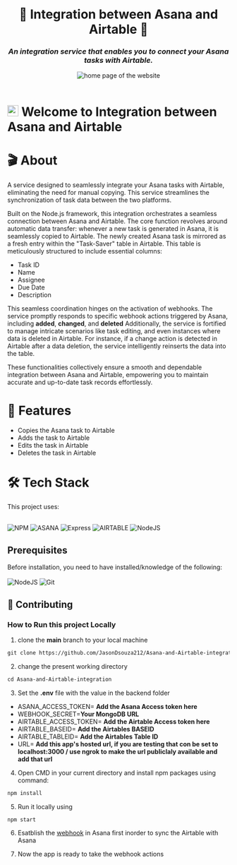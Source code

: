 <div id="header" align="center">
    <h1>🤝 Integration between Asana and Airtable 🔏 </h1>
    <h3><strong><em>An integration service that enables you to connect your Asana tasks with Airtable.</em></strong></h3>
  <img src="https://i.ytimg.com/vi/Mtk3xxgHF5M/maxresdefault.jpg" alt="home page of the website"><br>
    <!-- to change tagline if necessary -->
    </div> <br>

<h1> <img src="https://media.giphy.com/media/hvRJCLFzcasrR4ia7z/giphy.gif" width="25px"> Welcome to Integration between Asana and Airtable </h1>

 # 🎬 About

A service designed to seamlessly integrate your Asana tasks with Airtable, eliminating the need for manual copying. This service streamlines the synchronization of task data between the two platforms.

Built on the Node.js framework, this integration orchestrates a seamless connection between Asana and Airtable. The core function revolves around automatic data transfer: whenever a new task is generated in Asana, it is seamlessly copied to Airtable. The newly created Asana task is mirrored as a fresh entry within the "Task-Saver" table in Airtable. This table is meticulously structured to include essential columns:

- Task ID
- Name
- Assignee
- Due Date
- Description

This seamless coordination hinges on the activation of webhooks. The service promptly responds to specific webhook actions triggered by Asana, including **added**, **changed**, and **deleted** Additionally, the service is fortified to manage intricate scenarios like task editing, and even instances where data is deleted in Airtable. For instance, if a change action is detected in Airtable after a data deletion, the service intelligently reinserts the data into the table.

These functionalities collectively ensure a smooth and dependable integration between Asana and Airtable, empowering you to maintain accurate and up-to-date task records effortlessly. 

# 🎥 Features
- Copies the Asana task to Airtable
- Adds the task to Airtable
- Edits the task in Airtable
- Deletes the task in Airtable


# 🛠️ Tech Stack

This project uses: <br><br>

![NPM](https://img.shields.io/badge/npm-%2320232a.svg?style=for-the-badge&logo=npm&logoColor=%2361DAFB)
![ASANA](https://img.shields.io/badge/asana-%23646CFF.svg?style=for-the-badge&logo=asana&logoColor=white)
![Express](https://img.shields.io/badge/Express-%23000000.svg?style=for-the-badge&logo=express&logoColor=white)
![AIRTABLE](https://img.shields.io/badge/airtable-%2320232a.svg?style=for-the-badge&logo=airtable&logoColor=2361DAFB)
![NodeJS](https://img.shields.io/badge/node.js-6DA55F?style=for-the-badge&logo=node.js&logoColor=white)

## Prerequisites

Before installation, you need to have installed/knowledge of the following:
<br><br>
![NodeJS](https://img.shields.io/badge/node.js-6DA55F?style=for-the-badge&logo=node.js&logoColor=white)
![Git](https://img.shields.io/badge/git-%23F05033.svg?style=for-the-badge&logo=git&logoColor=white)

## 🤝 Contributing
### How to Run this project Locally

1. clone the **main** branch to your local machine
```markdown
git clone https://github.com/JasonDsouza212/Asana-and-Airtable-integration.git
```
2. change the present working directory

```markdown
cd Asana-and-Airtable-integration
```
3. Set the **.env** file with the value in the backend folder
- ASANA_ACCESS_TOKEN= **Add the Asana Access token here**
- WEBHOOK_SECRET=**Your MongoDB URL**
- AIRTABLE_ACCESS_TOKEN= **Add the Airtable Access token here**
- AIRTABLE_BASEID= **Add the Airtables BASEID**
- AIRTABLE_TABLEID=  **Add the Airtables Table ID**
- URL= **Add this app's hosted url, if you are testing that con be set to localhost:3000 / use ngrok to make the url publiclaly available and add that url**


4. Open CMD in your current directory and install npm packages using command:

```markdown
npm install
```

5. Run it locally using

```
npm start
```
6. Esatblish the [webhook](https://developers.asana.com/docs/webhooks-guide) in Asana first inorder to sync the Airtable with Asana 

7. Now the app is ready to take the webhook actions


<br>

